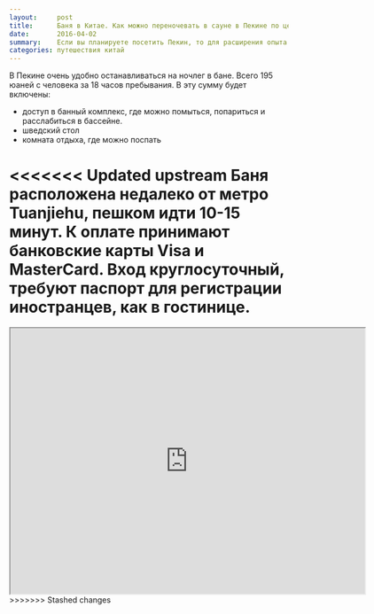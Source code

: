 ```yaml
---
layout:     post
title:      Баня в Китае. Как можно переночевать в сауне в Пекине по цене гостинцы.
date:       2016-04-02
summary:    Если вы планируете посетить Пекин, то для расширения опыта можно посетить сауну номер 8.
categories: путешествия китай
---
```


В Пекине очень удобно останавливаться на ночлег в бане. Всего 195 юаней с человека за 18 часов пребывания. В эту сумму будет включены: 

* доступ в банный комплекс, где можно помыться, попариться и расслабиться в бассейне.
* шведский стол
* комната отдыха, где можно поспать

<<<<<<< Updated upstream
Баня расположена недалеко от метро Tuanjiehu, пешком идти 10-15 минут. К оплате принимают банковские карты Visa и MasterCard. Вход круглосуточный, требуют паспорт для регистрации иностранцев, как в гостинице. 
=======
<iframe src="https://www.google.com/maps/d/embed?mid=zJv_gutsJCmU.kJ5YH1jwJrfk" width="640" height="480"></iframe>
>>>>>>> Stashed changes
